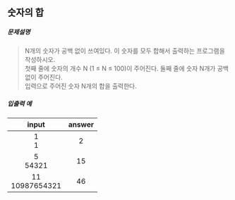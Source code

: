 ## 숫자의 합

##### 문제설명
> N개의 숫자가 공백 없이 쓰여있다. 이 숫자를 모두 합해서 출력하는 프로그램을 작성하시오.<br>
첫째 줄에 숫자의 개수 N (1 ≤ N ≤ 100)이 주어진다. 둘째 줄에 숫자 N개가 공백없이 주어진다.<br>
입력으로 주어진 숫자 N개의 합을 출력한다.<br>


##### 입출력 예
|input|answer|
|:---:|:---:|
|1<br>1|2|
|5<br>54321|15|
|11<br>10987654321|46|

